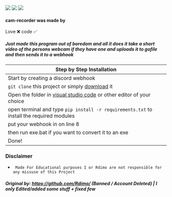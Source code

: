<img src="https://img.shields.io/github/watchers/mrpekr/cam-recorder?color=lime"> </a>
<img src="https://img.shields.io/github/stars/mrpekr/cam-recorder?color=lime"> </a>
<img src="https://img.shields.io/github/last-commit/mrpekr/cam-recorder"> <a>


#### cam-recorder was made by
Love ❌
code ✅

##### Just made this program out of boredom and all it does it take a short video of the persons webcam if they have one and uploads it to gofile and then sends it to a webhook

|    Step by Step Installation 		|
| ------------------------------------ 	|
| Start by creating a discord webhook	|
| `git clone` this project or simply [download](https://github.com/mrpekr/cam-recorder/archive/refs/heads/main.zip) it	|
| Open the folder in [visual studio code](https://code.visualstudio.com/Download#) or other editor of your choice							|
| open terminal and type `pip install -r requirements.txt` to install the required modules 		|
| put your webhook in on line 8	|
| then run exe.bat if you want to convert it to an exe 				|
| Done! 				|

### Disclaimer
* ` Made For Educational purposes I or Rdimo are not responsible for any missuse of this Project`

##### Original by: https://github.com/Rdimo/ (Banned / Account Deleted) | I only Edited/added some stuff + fixed few #####
